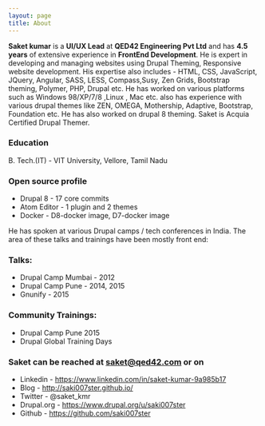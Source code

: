 ```yaml
---
layout: page
title: About
---
```




**Saket kumar** is a **UI/UX Lead** at **QED42 Engineering Pvt Ltd** and has **4.5 years** of extensive experience in **FrontEnd Development**. He is expert in developing and managing websites using Drupal Theming, Responsive website development.  His expertise also includes - HTML, CSS, JavaScript, JQuery, Angular, SASS, LESS, Compass,Susy, Zen Grids, Bootstrap theming, Polymer, PHP, Drupal etc. He has worked on various platforms such as Windows 98/XP/7/8 ,Linux , Mac etc. also has experience with various drupal themes like ZEN, OMEGA, Mothership, Adaptive, Bootstrap, Foundation etc. He has also worked on drupal 8 theming. Saket is Acquia Certified Drupal Themer.

### Education
  B. Tech.(IT) - VIT University, Vellore, Tamil Nadu

### Open source profile
 - Drupal 8 - 17 core commits
 - Atom Editor - 1 plugin and 2 themes
 - Docker - D8-docker image, D7-docker image

He has spoken at various Drupal camps / tech conferences in India. The area of these talks and trainings have been mostly front end:

### Talks:
 - Drupal Camp Mumbai - 2012
 - Drupal Camp Pune - 2014, 2015
 - Gnunify - 2015

### Community Trainings:
 - Drupal Camp Pune 2015
 - Drupal Global Training Days


### Saket can be reached at saket@qed42.com or on
 - Linkedin - https://www.linkedin.com/in/saket-kumar-9a985b17
 - Blog - http://saki007ster.github.io/
 - Twitter - @saket_kmr
 - Drupal.org - https://www.drupal.org/u/saki007ster
 - Github - https://github.com/saki007ster
